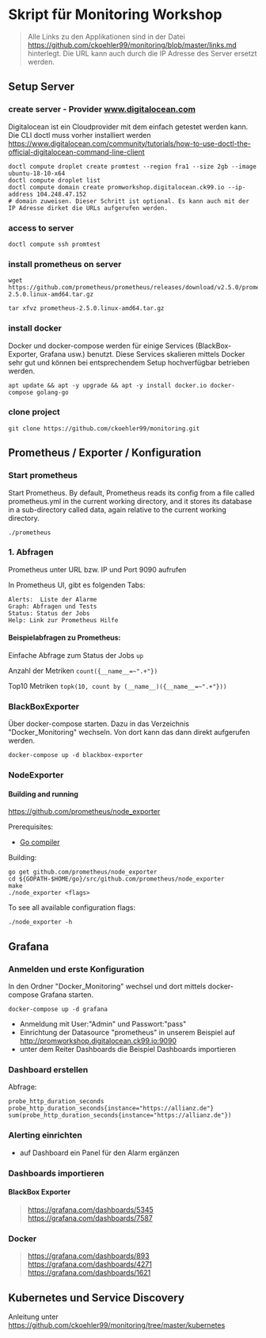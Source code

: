# Skript für Monitoring Workshop

>Alle Links zu den Applikationen sind in der Datei https://github.com/ckoehler99/monitoring/blob/master/links.md hinterlegt. Die URL kann auch durch die IP Adresse des Server ersetzt werden.


## Setup Server
### create server - Provider www.digitalocean.com
Digitalocean ist ein Cloudprovider mit dem einfach getestet werden kann. Die CLI doctl muss vorher installiert werden https://www.digitalocean.com/community/tutorials/how-to-use-doctl-the-official-digitalocean-command-line-client
```
doctl compute droplet create promtest --region fra1 --size 2gb --image ubuntu-18-10-x64
doctl compute droplet list
doctl compute domain create promworkshop.digitalocean.ck99.io --ip-address 104.248.47.152 
# domain zuweisen. Dieser Schritt ist optional. Es kann auch mit der IP Adresse dirket die URLs aufgerufen werden.
```
### access to server
```
doctl compute ssh promtest
```

### install prometheus on server 
```
wget https://github.com/prometheus/prometheus/releases/download/v2.5.0/prometheus-2.5.0.linux-amd64.tar.gz

tar xfvz prometheus-2.5.0.linux-amd64.tar.gz 
```
### install docker
Docker und docker-compose werden für einige Services (BlackBox-Exporter, Grafana usw.) benutzt.
Diese Services skalieren mittels Docker sehr gut und können bei entsprechendem Setup hochverfügbar betrieben werden. 
```
apt update && apt -y upgrade && apt -y install docker.io docker-compose golang-go
```
### clone project
```
git clone https://github.com/ckoehler99/monitoring.git
```

## Prometheus / Exporter / Konfiguration

### Start prometheus
Start Prometheus. By default, Prometheus reads its config from a file called prometheus.yml in the current working directory, and it stores its database in a sub-directory called data, again relative to the current working directory. 
```
./prometheus 
```

### 1. Abfragen
Prometheus unter URL bzw. IP und Port 9090 aufrufen

In Prometheus UI, gibt es folgenden Tabs:
```
Alerts:  Liste der Alarme
Graph: Abfragen und Tests
Status: Status der Jobs
Help: Link zur Prometheus Hilfe
```
#### Beispielabfragen zu Prometheus:
Einfache Abfrage zum Status der Jobs
```up```

Anzahl der Metriken
```count({__name__=~".+"})``` 

Top10 Metriken
```topk(10, count by (__name__)({__name__=~".+"})) ```


### BlackBoxExporter
Über docker-compose starten. Dazu in das Verzeichnis "Docker_Monitoring" wechseln. Von dort kann das dann direkt aufgerufen werden.
```
docker-compose up -d blackbox-exporter
```

### NodeExporter
#### Building and running
https://github.com/prometheus/node_exporter

Prerequisites:

* [Go compiler](https://golang.org/dl/)

Building:

    go get github.com/prometheus/node_exporter
    cd ${GOPATH-$HOME/go}/src/github.com/prometheus/node_exporter
    make
    ./node_exporter <flags>

To see all available configuration flags:

    ./node_exporter -h

## Grafana
### Anmelden und erste Konfiguration
In den Ordner "Docker_Monitoring" wechsel und dort mittels docker-compose Grafana starten. 
```
docker-compose up -d grafana 
```

- Anmeldung mit User:"Admin" und Passwort:"pass"
- Einrichtung der Datasource "prometheus" in unserem Beispiel auf http://promworkshop.digitalocean.ck99.io:9090
- unter dem Reiter Dashboards die Beispiel Dashboards importieren

### Dashboard erstellen
Abfrage:

```
probe_http_duration_seconds
probe_http_duration_seconds{instance="https://allianz.de"}
sum(probe_http_duration_seconds{instance="https://allianz.de"})
```

### Alerting einrichten
- auf Dashboard ein Panel für den Alarm ergänzen

### Dashboards importieren
#### BlackBox Exporter
> https://grafana.com/dashboards/5345
> https://grafana.com/dashboards/7587

### Docker 
> https://grafana.com/dashboards/893
> https://grafana.com/dashboards/4271
> https://grafana.com/dashboards/1621


## Kubernetes und Service Discovery
Anleitung unter https://github.com/ckoehler99/monitoring/tree/master/kubernetes

